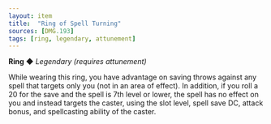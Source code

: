 ```yaml
---
layout: item
title:  "Ring of Spell Turning"
sources: [DMG.193]
tags: [ring, legendary, attunement]
---
```


**Ring** ◆ *Legendary (requires attunement)*

While wearing this ring, you have advantage on saving throws against any spell that targets only you (not in an area of effect). In addition, if you roll a 20 for the save and the spell is 7th level or lower, the spell has no effect on you and instead targets the caster, using the slot level, spell save DC, attack bonus, and spellcasting ability of the caster.